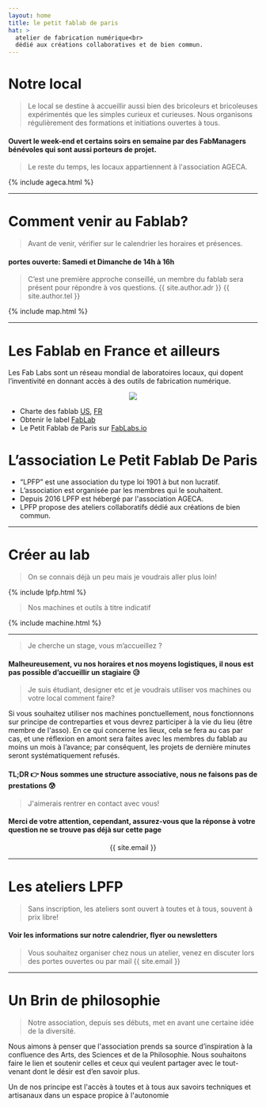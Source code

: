 ```yaml
---
layout: home
title: le petit fablab de paris
hat: >
  atelier de fabrication numérique<br>
  dédié aux créations collaboratives et de bien commun.
---
```


# Notre local

>Le local se destine à accueillir aussi bien des bricoleurs et bricoleuses expérimentés que les simples curieux et curieuses. Nous organisons régulièrement des formations et initiations ouvertes à tous.

#### Ouvert le week-end et certains soirs en semaine par des FabManagers bénévoles qui sont aussi porteurs de projet.

>Le reste du temps, les locaux appartiennent à l'association AGECA.

{% include ageca.html %}

---

# Comment venir au Fablab?

>Avant de venir, vérifier sur le calendrier les horaires et présences.

#### portes ouverte: Samedi et Dimanche de 14h à 16h

>C’est une première approche conseillé, un membre du fablab sera présent pour répondre à vos questions.
>**<i class="fa fa-map-marker"></i>** {{ site.author.adr }}
>**<i class="fa fa-mobile"></i>** {{ site.author.tel }}

{% include map.html %}

---

# Les Fablab en France et ailleurs
Les Fab Labs sont un réseau mondial de laboratoires locaux, qui dopent l’inventivité en donnant accès à des outils de fabrication numérique.

<center><img src="{{ "/assets/img/fabcity.png" | relative_url }}" /></center>

* Charte des fablab [US](http://fab.cba.mit.edu/about/charter/), [FR](http://imaginationforpeople.org/wiki/workgroup/fablab-fr/charte_v2)
* Obtenir le label [FabLab](http://wiki.fablab.is/wiki/ConditionsForFabLabLabel)
* Le Petit Fablab de Paris sur [FabLabs.io](https://www.fablabs.io/lepetitfablabdeparis)


# L’association Le Petit Fablab De Paris

* “LPFP” est une association du type loi 1901 à but non lucratif.
* L’association est organisée par les membres qui le souhaitent.
* Depuis 2016 LPFP est hébergé par l'association AGECA.
* LPFP propose des ateliers collaboratifs dédié aux créations de bien commun.

---

# Créer au lab

>On se connais déjà un peu mais je voudrais aller plus loin!

{% include lpfp.html %}

>Nos machines et outils à titre indicatif

{% include machine.html %}

---

>Je cherche un stage, vous m’accueillez ?

#### Malheureusement, vu nos horaires et nos moyens logistiques, il nous est pas possible d’accueillir un stagiaire :disappointed_relieved:

>Je suis étudiant, designer etc et je voudrais utiliser vos machines ou votre local comment faire?

Si vous souhaitez utiliser nos machines ponctuellement, nous fonctionnons sur principe de contreparties et vous devrez participer à la vie du lieu (être membre de l'asso). En ce qui concerne les lieux, cela se fera au cas par cas, et une réflexion en amont sera faites avec les membres du fablab au moins un mois à l’avance; par conséquent, les projets de dernière minutes seront systématiquement refusés.

#### TL;DR :point_right: Nous sommes une structure associative, nous ne faisons pas de prestations :cold_sweat:

>J'aimerais rentrer en contact avec vous!

#### Merci de votre attention, cependant, assurez-vous que la réponse à votre question ne se trouve pas déjà sur cette page

<center>{{ site.email }}</center>

---

# Les ateliers LPFP

>Sans inscription, les ateliers sont ouvert à toutes et à tous, souvent à prix libre!

#### Voir les informations sur notre calendrier, flyer ou newsletters

>Vous souhaitez organiser chez nous un atelier, venez en discuter lors des portes ouvertes ou par mail
>{{ site.email }}

---

# Un Brin de philosophie

>Notre association, depuis ses débuts, met en avant une certaine idée de la diversité.

Nous aimons à penser que l'association prends sa source d’inspiration à la confluence des Arts, des Sciences et de la Philosophie. Nous souhaitons faire le lien et soutenir celles et ceux qui veulent partager avec le tout-venant dont le désir est d’en savoir plus.

Un de nos principe est l'accès à toutes et à tous aux savoirs techniques et artisanaux dans un espace propice à l'autonomie
